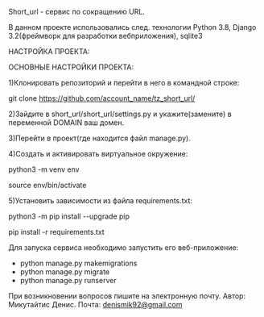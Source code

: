 Short_url - сервис по сокращению URL.

В данном проекте использовались след. технологии Python 3.8, Django 3.2(фреймворк для разработки вебприложения), sqlite3 

НАСТРОЙКА ПРОЕКТА:

ОСНОВНЫЕ НАСТРОЙКИ ПРОЕКТА:

1)Клонировать репозиторий и перейти в него в командной строке:

git clone https://github.com/account_name/tz_short_url/

2)Зайдите в short_url/short_url/settings.py и укажите(замените) в переменной DOMAIN ваш домен.

3)Перейти в проект(где находится файл manage.py).

4)Cоздать и активировать виртуальное окружение:

python3 -m venv env

source env/bin/activate

5)Установить зависимости из файла requirements.txt:

python3 -m pip install --upgrade pip

pip install -r requirements.txt

Для запуска сервиса необходимо запустить его веб-приложение:
- python manage.py makemigrations
- python manage.py migrate
- python manage.py runserver

При возникновении вопросов пишите на электронную почту.
Автор: Микутайтис Денис. Почта: denismik92@gmail.com
